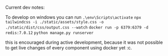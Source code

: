 
Current dev notes:

To develop on windows you can run 
`.\env\Scripts\activate`
`npx tailwindcss -i ./static/assets/style.css -o ./static/dist/css/output.css --watch`
`docker run -p 6379:6379 -d redis:7.0.12`
`python manage.py runserver `

this is encouraged during active development, because it was not possible to get live changes of every component using docker yet :c.